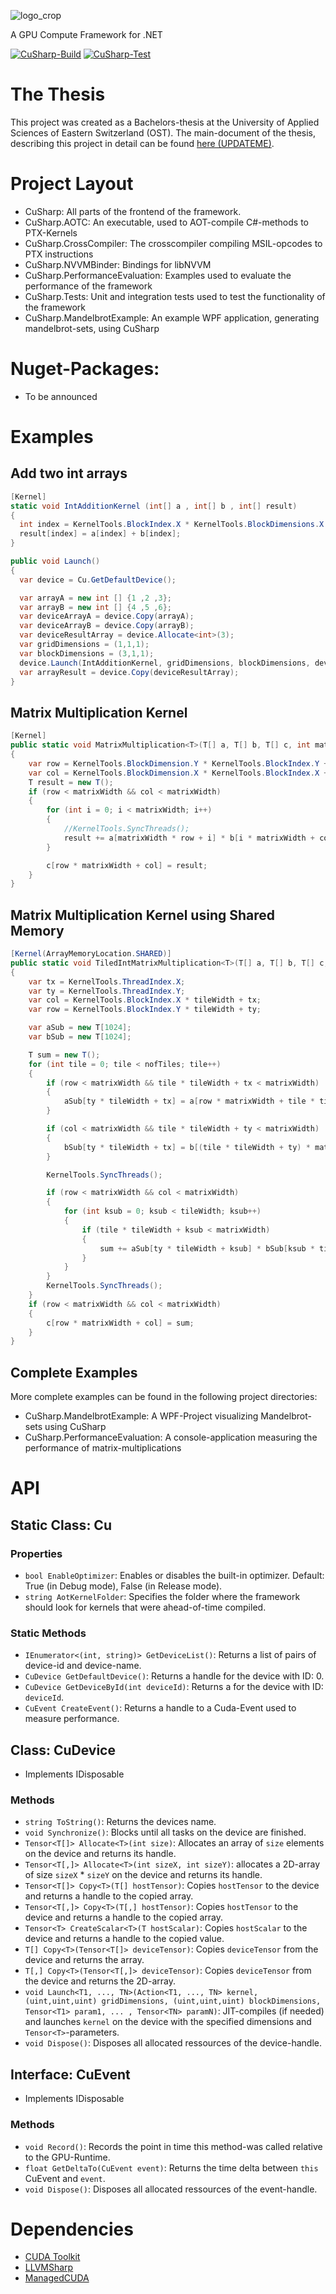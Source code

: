 
![logo_crop](https://github.com/dotnet4GPU/CuSharp/assets/36261505/f9f16dc4-15a6-41bb-8b97-9629fd8e6910)  
  
A GPU Compute Framework for .NET  
  
[![CuSharp-Build](https://github.com/dotnet4GPU/CuSharp/actions/workflows/cusharp-build.yml/badge.svg)](https://github.com/dotnet4GPU/CuSharp/actions/workflows/cusharp-build.yml)
[![CuSharp-Test](https://github.com/dotnet4GPU/CuSharp/actions/workflows/cusharp-test.yml/badge.svg)](https://github.com/dotnet4GPU/CuSharp/actions/workflows/cusharp-test.yml)

# The Thesis
This project was created as a Bachelors-thesis at the University of Applied Sciences of Eastern Switzerland (OST). The main-document of the thesis, describing this project in detail can be found [here (UPDATEME)](TOBEANNOUNCED).

# Project Layout
- CuSharp: All parts of the frontend of the framework.
- CuSharp.AOTC: An executable, used to AOT-compile C#-methods to PTX-Kernels
- CuSharp.CrossCompiler: The crosscompiler compiling MSIL-opcodes to PTX instructions
- CuSharp.NVVMBinder: Bindings for libNVVM
- CuSharp.PerformanceEvaluation: Examples used to evaluate the performance of the framework
- CuSharp.Tests: Unit and integration tests used to test the functionality of the framework
- CuSharp.MandelbrotExample: An example WPF application, generating mandelbrot-sets, using CuSharp

# Nuget-Packages:
- To be announced

# Examples
## Add two int arrays
```C#
[Kernel]
static void IntAdditionKernel (int[] a , int[] b , int[] result)
{
  int index = KernelTools.BlockIndex.X * KernelTools.BlockDimensions.X + KernelTools.ThreadIndex.X;
  result[index] = a[index] + b[index];
}

public void Launch()
{
  var device = Cu.GetDefaultDevice();

  var arrayA = new int [] {1 ,2 ,3};
  var arrayB = new int [] {4 ,5 ,6};
  var deviceArrayA = device.Copy(arrayA);
  var deviceArrayB = device.Copy(arrayB);
  var deviceResultArray = device.Allocate<int>(3);
  var gridDimensions = (1,1,1);
  var blockDimensions = (3,1,1);
  device.Launch(IntAdditionKernel, gridDimensions, blockDimensions, deviceArrayA, deviceArrayB, deviceResultArray);
  var arrayResult = device.Copy(deviceResultArray);
}
```

## Matrix Multiplication Kernel
```C#
[Kernel]
public static void MatrixMultiplication<T>(T[] a, T[] b, T[] c, int matrixWidth) where T : INumber<T>, new()
{
    var row = KernelTools.BlockDimension.Y * KernelTools.BlockIndex.Y + KernelTools.ThreadIndex.Y;
    var col = KernelTools.BlockDimension.X * KernelTools.BlockIndex.X + KernelTools.ThreadIndex.X;
    T result = new T(); 
    if (row < matrixWidth && col < matrixWidth)
    {
        for (int i = 0; i < matrixWidth; i++)
        {
            //KernelTools.SyncThreads();
            result += a[matrixWidth * row + i] * b[i * matrixWidth + col];
        }

        c[row * matrixWidth + col] = result;
    }
}
```

## Matrix Multiplication Kernel using Shared Memory
```C#
[Kernel(ArrayMemoryLocation.SHARED)]
public static void TiledIntMatrixMultiplication<T>(T[] a, T[] b, T[] c, int matrixWidth, int tileWidth, int nofTiles) where T : INumber<T>, new()
{
    var tx = KernelTools.ThreadIndex.X;
    var ty = KernelTools.ThreadIndex.Y;
    var col = KernelTools.BlockIndex.X * tileWidth + tx;
    var row = KernelTools.BlockIndex.Y * tileWidth + ty;

    var aSub = new T[1024];
    var bSub = new T[1024];

    T sum = new T();
    for (int tile = 0; tile < nofTiles; tile++)
    {
        if (row < matrixWidth && tile * tileWidth + tx < matrixWidth)
        {
            aSub[ty * tileWidth + tx] = a[row * matrixWidth + tile * tileWidth + tx];
        }

        if (col < matrixWidth && tile * tileWidth + ty < matrixWidth)
        {
            bSub[ty * tileWidth + tx] = b[(tile * tileWidth + ty) * matrixWidth + col];
        }

        KernelTools.SyncThreads();

        if (row < matrixWidth && col < matrixWidth)
        {
            for (int ksub = 0; ksub < tileWidth; ksub++)
            {
                if (tile * tileWidth + ksub < matrixWidth)
                {
                    sum += aSub[ty * tileWidth + ksub] * bSub[ksub * tileWidth + tx];
                }
            }
        }
        KernelTools.SyncThreads();
    }
    if (row < matrixWidth && col < matrixWidth)
    {
        c[row * matrixWidth + col] = sum;
    }
}
```

## Complete Examples
More complete examples can be found in the following project directories:
- CuSharp.MandelbrotExample: A WPF-Project visualizing Mandelbrot-sets using CuSharp
- CuSharp.PerformanceEvaluation: A console-application measuring the performance of matrix-multiplications

# API
## Static Class: Cu
### Properties
- `bool EnableOptimizer`: Enables or disables the built-in optimizer. Default: True (in Debug mode), False (in Release mode).
- `string AotKernelFolder`: Specifies the folder where the framework should look for kernels that were ahead-of-time compiled.

### Static Methods
- `IEnumerator<(int, string)> GetDeviceList()`: Returns a list of pairs of device-id and device-name.
- `CuDevice GetDefaultDevice()`: Returns a handle for the device with ID: 0.
- `CuDevice GetDeviceById(int deviceId)`: Returns a for the device with ID: `deviceId`.
- `CuEvent CreateEvent()`: Returns a handle to a Cuda-Event used to measure performance.

## Class: CuDevice
- Implements IDisposable
### Methods
- `string ToString()`: Returns the devices name.
- `void Synchronize()`: Blocks until all tasks on the device are finished.
- `Tensor<T[]> Allocate<T>(int size)`: Allocates an array of `size` elements on the device and returns its handle.
- `Tensor<T[,]> Allocate<T>(int sizeX, int sizeY)`:  allocates a 2D-array of size `sizeX` * `sizeY` on the device and returns its handle.
- `Tensor<T[]> Copy<T>(T[] hostTensor)`: Copies `hostTensor` to the device and returns a handle to the copied array.
- `Tensor<T[,]> Copy<T>(T[,] hostTensor)`: Copies `hostTensor` to the device and returns a handle to the copied array.
- `Tensor<T> CreateScalar<T>(T hostScalar)`: Copies `hostScalar` to the device and returns a handle to the copied value.
- `T[] Copy<T>(Tensor<T[]> deviceTensor)`: Copies `deviceTensor` from the device and returns the array.
- `T[,] Copy<T>(Tensor<T[,]> deviceTensor)`: Copies `deviceTensor` from the device and returns the 2D-array.
- `void Launch<T1, ..., TN>(Action<T1, ..., TN> kernel, (uint,uint,uint) gridDimensions, (uint,uint,uint) blockDimensions, Tensor<T1> param1, ... , Tensor<TN> paramN)`: JIT-compiles (if needed) and launches `kernel` on the device with the specified dimensions and `Tensor<T>`-parameters.
- `void Dispose()`: Disposes all allocated ressources of the device-handle.

## Interface: CuEvent
- Implements IDisposable
### Methods
- `void Record()`: Records the point in time this method-was called relative to the GPU-Runtime.
- `float GetDeltaTo(CuEvent event)`: Returns the time delta between `this` CuEvent and `event`.
- `void Dispose()`: Disposes all allocated ressources of the event-handle.

# Dependencies
- [CUDA Toolkit](https://developer.nvidia.com/cuda-toolkit)
- [LLVMSharp](https://github.com/dotnet/LLVMSharp)
- [ManagedCUDA](https://github.com/kunzmi/managedCuda)
